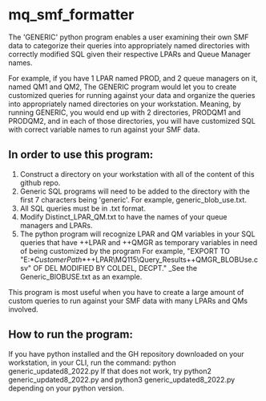 # mq_smf_formatter

The 'GENERIC' python program enables a user examining their own SMF data to categorize their queries into appropriately named directories with correctly modified SQL given their respective LPARs and Queue Manager names.

For example, if you have 1 LPAR named PROD, and 2 queue managers on it, named QM1 and QM2, The GENERIC program would let you to create customized queries for running against your data and organize the queries into appropriately named directories on your workstation. Meaning, by running GENERIC, you would end up with 2 directories, PRODQM1 and PRODQM2, and in each of those directories, you will have customized SQL with correct variable names to run against your SMF data.

## In order to use this program:
1) Construct a directory on your workstation with all of the content of this github repo. 
2) Generic SQL programs will need to be added to the directory with the first 7 characters being 'generic'. For example, generic_blob_use.txt. 
3) All SQL queries must be in .txt format. 
4) Modify Distinct_LPAR_QM.txt to have the names of your queue managers and LPARs.
5) The python program will recognize LPAR and QM variables in your SQL queries that have ++LPAR and ++QMGR as temporary variables in need of being customized by the program
  For example, "EXPORT TO "E:\**CustomerPath**\++LPAR\MQ115\Query_Results\++QMGR_BLOBUse.csv" OF DEL MODIFIED BY COLDEL, DECPT." _See the Generic_BlOBUSE.txt as an example.

This program is most useful when you have to create a large amount of custom queries to run against your SMF data with many LPARs and QMs involved. 

## How to run the program: 

If you have python installed and the GH repository downloaded on your workstation, in your CLI, run the command: python generic_updated8_2022.py 
If that does not work, try python2 generic_updated8_2022.py and python3 generic_updated8_2022.py depending on your python version.
